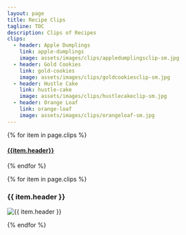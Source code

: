 ```yaml
---
layout: page
title: Recipe Clips
tagline: TOC
description: Clips of Recipes
clips:
  - header: Apple Dumplings
    link: apple-dumplings
    image: assets/images/clips/appledumplingsclip-sm.jpg
  - header: Gold Cookies
    link: gold-cookies
    image: assets/images/clips/goldcookiesclip-sm.jpg
  - header: Hustle Cake
    link: hustle-cake
    image: assets/images/clips/hustlecakeclip-sm.jpg
  - header: Orange Loaf
    link: orange-loaf
    image: assets/images/clips/orangeloaf-sm.jpg
---
```


{% for item in page.clips %}

#### **[ {{item.header}} ](#{{item.link}})**

{% endfor %}


{% for item in page.clips %}

### {{ item.header }}

<img alt="{{ item.header }}" src="https://illinifanboy.github.io/{{ item.image }}">

{% endfor %}

